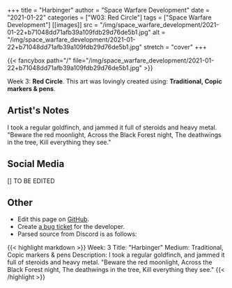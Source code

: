 +++
title =       "Harbinger"
author =      "Space Warfare Development"
date =        "2021-01-22"
categories =  ["W03: Red Circle"]
tags =        ["Space Warfare Development"]
[[images]]
                      src = "/img/space_warfare_development/2021-01-22+b71048dd71afb39a109fdb29d76de5b1.jpg"
                      alt = "/img/space_warfare_development/2021-01-22+b71048dd71afb39a109fdb29d76de5b1.jpg"
                      stretch = "cover"
+++


{{< fancybox path="/" file="/img/space_warfare_development/2021-01-22+b71048dd71afb39a109fdb29d76de5b1.jpg" >}}


Week 3: **Red Circle**. This art was lovingly created using: **Traditional, Copic markers & pens**.

## Artist's Notes

I took a regular goldfinch, and jammed it full of steroids and heavy metal.
"Beware the red moonlight,
Across the Black Forest night,
The deathwings in the tree,
Kill everything they see."

## Social Media

[] TO BE EDITED

## Other

- Edit this page on [GitHub](https://github.com/teaminkling/web-refresh/edit/main/blog/content/blog/space-warfare-development-week-3-66c9.md).
- Create [a bug ticket](https://github.com/teaminkling/web-refresh/issues/new?assignees=&labels=bug&template=problem-report.md&title=) for the developer.
- Parsed source from Discord is as follows:

{{< highlight markdown >}}
Week:           3
Title:              "Harbinger"
Medium:       Traditional, Copic markers & pens
Description:  I took a regular goldfinch, and jammed it full of steroids and heavy metal.
"Beware the red moonlight,
Across the Black Forest night,
The deathwings in the tree,
Kill everything they see."
{{< /highlight >}}